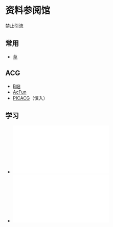 # 资料参阅馆

禁止引流

## 常用

* [草](Sirius-gst.github.io)
## ACG

* [B站](http://bilibili.com)
* [AcFun](https://m.acfun.cn/)
* [PICACG](https://www.picacomic.com/)（慎入）

## 学习 

* <iframe src="//player.bilibili.com/player.html?aid=243252625&bvid=BV1re411W7MQ&cid=196169858&page=19" scrolling="no" border="0" frameborder="no" framespacing="0" allowfullscreen="true"> </iframe>
* <iframe src="//player.bilibili.com/player.html?aid=243252625&bvid=BV1re411W7MQ&cid=196169533&page=18" scrolling="no" border="0" frameborder="no" framespacing="0" allowfullscreen="true"> </iframe>
